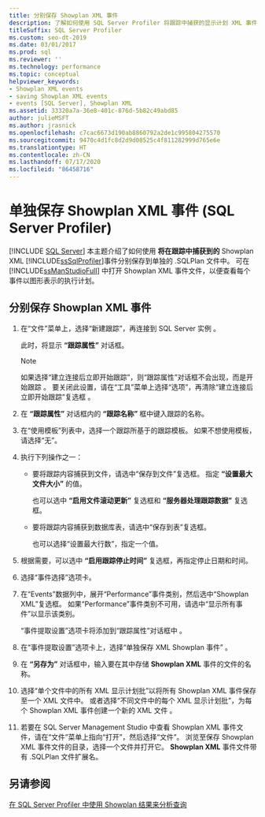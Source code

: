 ```yaml
---
title: 分别保存 Showplan XML 事件
description: 了解如何使用 SQL Server Profiler 将跟踪中捕获的显示计划 XML 事件保存到单独的文件中。 在 SQL Server Management Studio 中打开文件。
titleSuffix: SQL Server Profiler
ms.custom: seo-dt-2019
ms.date: 03/01/2017
ms.prod: sql
ms.reviewer: ''
ms.technology: performance
ms.topic: conceptual
helpviewer_keywords:
- Showplan XML events
- saving Showplan XML events
- events [SQL Server], Showplan XML
ms.assetid: 33320a7a-36e8-401c-876d-5b82c49abd85
author: julieMSFT
ms.author: jrasnick
ms.openlocfilehash: c7cac6673d190ab8860792a2de1c995804275570
ms.sourcegitcommit: 9470c4d1fc8d2d9d08525c4f811282999d765e6e
ms.translationtype: HT
ms.contentlocale: zh-CN
ms.lasthandoff: 07/17/2020
ms.locfileid: "86458716"
---
```

# <a name="save-showplan-xml-events-separately-sql-server-profiler"></a>单独保存 Showplan XML 事件 (SQL Server Profiler)
 [!INCLUDE [SQL Server](../../includes/applies-to-version/sqlserver.md)]
  本主题介绍了如何使用 **将在跟踪中捕获到的** Showplan XML [!INCLUDE[ssSqlProfiler](../../includes/sssqlprofiler-md.md)]事件分别保存到单独的 .SQLPlan 文件中。 可在 [!INCLUDE[ssManStudioFull](../../includes/ssmanstudiofull-md.md)] 中打开 Showplan XML 事件文件，以便查看每个事件以图形表示的执行计划。  
  
## <a name="save-showplan-xml-events-separately"></a>分别保存 Showplan XML 事件  
  
1. 在“文件”菜单上，选择“新建跟踪”，再连接到 SQL Server 实例 。  
  
     此时，将显示 **“跟踪属性”** 对话框。  
  
    > [!NOTE]  
    >  如果选择“建立连接后立即开始跟踪”，则“跟踪属性”对话框不会出现，而是开始跟踪 。 要关闭此设置，请在“工具”菜单上选择“选项”，再清除“建立连接后立即开始跟踪”复选框  。  
  
2. 在 **“跟踪属性”** 对话框内的 **“跟踪名称”** 框中键入跟踪的名称。  
  
3. 在“使用模板”列表中，选择一个跟踪所基于的跟踪模板。 如果不想使用模板，请选择“无”。  
  
4. 执行下列操作之一：  
  
    -   要将跟踪内容捕获到文件，请选中“保存到文件”复选框。 指定 **“设置最大文件大小”** 的值。 
    
        也可以选中 **“启用文件滚动更新”** 复选框和 **“服务器处理跟踪数据”** 复选框。  
  
    -   要将跟踪内容捕获到数据库表，请选中“保存到表”复选框。 
    
        也可以选择“设置最大行数”，指定一个值。  
  
5. 根据需要，可以选中 **“启用跟踪停止时间”** 复选框，再指定停止日期和时间。 
  
6. 选择“事件选择”选项卡。  
  
7. 在“Events”数据列中，展开“Performance”事件类别，然后选中“Showplan XML”复选框。 如果“Performance”事件类别不可用，请选中“显示所有事件”以显示该类别。  
  
     “事件提取设置”选项卡将添加到“跟踪属性”对话框中 。  
  
8. 在“事件提取设置”选项卡上，选择“单独保存 XML Showplan 事件” 。  
  
9. 在 **“另存为”** 对话框中，输入要在其中存储 **Showplan XML** 事件的文件的名称。  
  
10. 选择“单个文件中的所有 XML 显示计划批”以将所有 Showplan XML 事件保存至一个 XML 文件中。 或者选择“不同文件中的每个 XML 显示计划批”，为每个 Showplan XML 事件创建一个新的 XML 文件 。  
  
11. 若要在 SQL Server Management Studio 中查看 Showplan XML 事件文件，请在“文件”菜单上指向“打开”，然后选择“文件”。 浏览至保存 Showplan XML 事件文件的目录，选择一个文件并打开它。 **Showplan XML** 事件文件带有 .SQLPlan 文件扩展名。  

## <a name="see-also"></a>另请参阅  
 [在 SQL Server Profiler 中使用 Showplan 结果来分析查询](../../tools/sql-server-profiler/analyze-queries-with-showplan-results-in-sql-server-profiler.md)  
  
  
